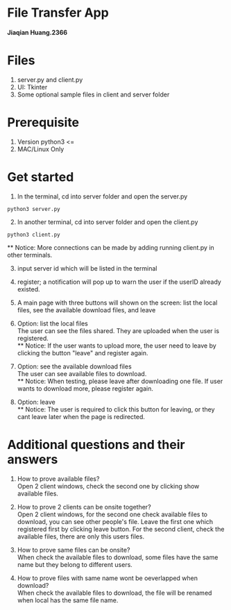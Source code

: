 
# File Transfer App
#### Jiaqian Huang.2366

# Files
1. server.py and client.py
2. UI: Tkinter
3. Some optional sample files in client and server folder

# Prerequisite
1. Version python3 <=
2. MAC/Linux Only

# Get started
1. ln the terminal, cd into server folder and open the server.py
```
python3 server.py
```

2. ln another terminal, cd into server folder and open the client.py
```
python3 client.py
```
** Notice: More connections can be made by adding running client.py in other terminals.

3. input server id which will be listed in the terminal

4. register; a notification will pop up to warn the user if the userID already existed.

5. A main page with three buttons will shown on the screen: list the local files, see the available download files, and leave

6. Option: list the local files
<br />The user can see the files shared. They are uploaded when the user is registered.
<br />** Notice: If the user wants to upload more, the user need to leave by clicking the button "leave" and register again.

7. Option: see the available download files
<br />The user can see available files to download.
<br />** Notice: When testing, please leave after downloading one file. If user wants to download more, please register again.

8. Option: leave
<br />** Notice: The user is required to click this button for leaving, or they cant leave later when the page is redirected.

# Additional questions and their answers
1. How to prove available files?
<br />Open 2 client windows, check the second one by clicking show available files.

2. How to prove 2 clients can be onsite together?
<br />Open 2 client windows, for the second one check available files to download, you can see other people's file. Leave the first one which registered first by clicking leave button. For the second client, check the available files, there are only this users files.

3. How to prove same files can be onsite?
<br />When check the available files to download, some files have the same name but they belong to different users.

4. How to prove files with same name wont be oeverlapped when download?
<br />When check the available files to download, the file will be renamed when local has the same file name.


